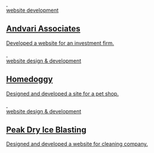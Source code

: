 <div class="projects">
  <a href="https://andvariassociates.com" class="project project--andvari">
    <div class="device">&nbsp;</div>
    <div class="description">
      <span class="font-mono font-semibold uppercase font-xs mb-1">website development</span>
      <h2 class="text-2xl font-bold mb-2">Andvari Associates</h2>
      <p>Developed a website for an investment firm.</p>
    </div>
  </a>

  <a href="https://homedoggy.com" class="project project--homedoggy">
    <div class="device">&nbsp;</div>
    <div class="description">
      <span class="font-mono font-semibold uppercase font-xs mb-1">website design & development</span>
      <h2 class="text-2xl font-bold mb-2">Homedoggy</h2>
      <p>Designed and developed a site for a pet shop.</p>
    </div>
  </a>

  <a href="https://peakdryiceblasting.com" class="project project--peak">
    <div class="device">&nbsp;</div>
    <div class="description">
      <span class="font-mono font-semibold uppercase font-xs mb-1">website design & development</span>
      <h2 class="text-2xl font-bold mb-2">Peak Dry Ice Blasting</h2>
      <p>Designed and developed a website for cleaning company.</p>
    </div>
  </a>
</div>